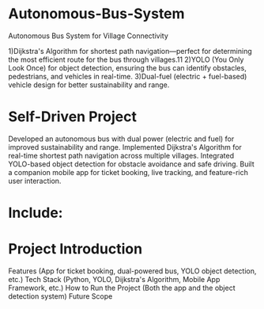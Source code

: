 # Autonomous-Bus-System
Autonomous Bus System for Village Connectivity

1)Dijkstra's Algorithm for shortest path navigation—perfect for determining the most efficient route for the bus through villages.11
2)YOLO (You Only Look Once) for object detection, ensuring the bus can identify obstacles, pedestrians, and vehicles in real-time.
3)Dual-fuel (electric + fuel-based) vehicle design for better sustainability and range.

  # Self-Driven Project
Developed an autonomous bus with dual power (electric and fuel) for improved sustainability and range.
Implemented Dijkstra's Algorithm for real-time shortest path navigation across multiple villages.
Integrated YOLO-based object detection for obstacle avoidance and safe driving.
Built a companion mobile app for ticket booking, live tracking, and feature-rich user interaction.

# Include:

# Project Introduction
Features (App for ticket booking, dual-powered bus, YOLO object detection, etc.)
Tech Stack (Python, YOLO, Dijkstra's Algorithm, Mobile App Framework, etc.)
How to Run the Project (Both the app and the object detection system)
Future Scope
